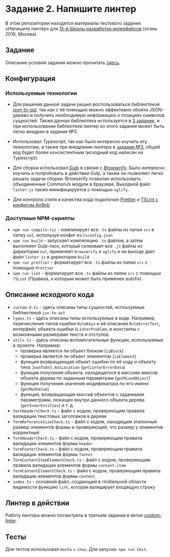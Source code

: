 # Задание 2. Напишите линтер

В этом репозитории находятся материалы тестового задания «Напишите линтер» для [15-й Школы разработки интерфейсов](https://yandex.ru/promo/academy/shri) (осень 2019, Москва).

## Задание

Описание условий задания можно прочитать [здесь](https://github.com/VladislavYeremeyev/SHRI2019_Task2/blob/master/TASK_DESCRIPTION.md).

## Конфигурация

### Используемые технологии

* Для решения данной задачи решил воспользоваться библиотекой [*json-to-ast*](https://github.com/vtrushin/json-to-ast), так как с её помощью можно эффективно обойти JSON-дерево и получить необходимую информацию о позициях символов сущностей. Также данная библиотека используется в [3 задании](https://github.com/VladislavYeremeyev/SHRI2019_Task3), и при использовании библиотеки линтер из этого задания может быть легко внедрен в задание №3.

* Использовал *Typescript*, так как было интересно изучить эту технологию, а также при внедрении линтера в [задание №3](https://github.com/VladislavYeremeyev/SHRI2019_Task3), общий код будет более консистентным (исходный код написан на Typescript).

* Для сборки использовал [*Gulp*](https://gulpjs.com/) в связке с [*Browserify*](http://browserify.org/). Было интересно изучить и попробовать в действии Gulp, а также он позволяет легко решать задачи сборки. Browserify позволил использовать объединенные CommonJs модули в браузере. Выходной файл `linter.js` также минифицируется с помощью `uglify`.

* Для контроля стиля и качества кода подключил [Prettier](https://prettier.io/) и [TSLint с конфигом AirBnb](https://github.com/progre/tslint-config-airbnb)

### Доступные NPM-скрипты

* `npm run compile-tsc` - компилирует все `.ts` файлы из папки `src` в папку `out`, используя конфиг из `tsconfig.json`
* `npm run build` - запускает компиляцию `.ts` файлов, а затем выполняет Gulp-таск, который склеивает все `.js` файлы из директории `out`, применяет `browserify` и `uglify` и на выходе дает файл `linter.js` в директории `build`
* `npm run prettier` - форматирует все `.ts` файлы из папки `src` с помощью `Prettier`
* `npm run lint` - форматирует все `.ts` файлы из папки `src` с помощью `TSLint` (Правила, к которым может быть применен autofix)

## Описание исходного кода

* `custom.d.ts` - здесь описаны типы сущностей, испоьзуемые библиотекой `jso-to-ast`
* `types.ts` - здесь описаны типы используемые в коде. Например, перечисления типов ошибки `RuleKeys` и её описания `RuleErrorText`, интерфейс объекта ошибки `ILinterProblem`, и константы с возможными размерами текста и отступов.
* `utils.ts` - здесь описаны вспомогательные функции, используемые в проекте. Например:
  * проверка является ли объект блоком (`isBlock`)
  * проверка является ли объект элементом (`isElement`)
  * функция возвращающая объект ошибки по её коду и объекту типа `JsonToAst.AstLocation` (`getLinterErrorData`)
  * функция получения объекта, находящегося в массиве миксов объекта дерева по заданным параметрам (`getMixedObject`)
  * функция получения значения модификатора по его имени (`getModValue`)
  * функция, возвращающая массив объектов с заданными параметрами, лежащих внутри данного объекта дерева (`getInnerEntities`) и т. д.
* `textHeadersCheck.ts` - файл с кодом, проверяющим правила валидации текстовых заголовков в дереве
* `formReferenceSizeCheck.ts` - файл с кодом, находящим эталонный размер элементов формы и проверяющий, что размер у элементов корректный
* `formHeaderCheck.ts` - файл с кодом, проверяющим правила валидации элементов формы `header`
* `formFooterCheck.ts` - файл с кодом, проверяющим правила валидации элементов формы `footer`
* `formContentItemElementCheck.ts` - файл с кодом, проверяющим правила валидации элементов формы `content-item`
* `formContentElementCheck.ts` - файл с кодом, проверяющим правила валидации элементов формы `content`
* `index.ts` - основной файл, создающий в глобальной области видимости функцию `lint`, которая валидирует входящую строку

## Линтер в действии

Работу линтера можно посмотреть в третьем задании в ветке [custom-linter](https://github.com/VladislavYeremeyev/SHRI2019_Task3/tree/custom-linter#5-%D0%B4%D0%BE%D0%BF%D0%BE%D0%BB%D0%BD%D0%B8%D1%82%D0%B5%D0%BB%D1%8C%D0%BD%D0%BE).

## Тесты

Для тестов использовал `mocha` + `chai`. Для запуска: `npm run test`.
